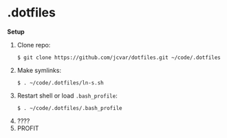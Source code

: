 # .dotfiles

**Setup**
1. Clone repo:
    ```
    $ git clone https://github.com/jcvar/dotfiles.git ~/code/.dotfiles
    ```
2. Make symlinks:
    ```
    $ . ~/code/.dotfiles/ln-s.sh
    ```
3. Restart shell or load `.bash_profile`:
    ```
    $ . ~/code/.dotfiles/.bash_profile
    ```
4. ????
5. PROFIT
